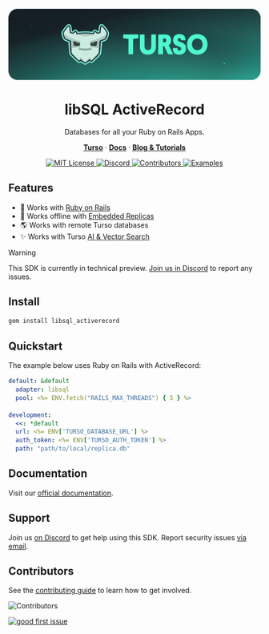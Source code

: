 <p align="center">
  <a href="https://tur.so/turso-activerecord">
    <picture>
      <img src="/.github/cover.png" alt="libSQL Ruby" />
    </picture>
  </a>
  <h1 align="center">libSQL ActiveRecord</h1>
</p>

<p align="center">
  Databases for all your Ruby on Rails Apps.
</p>

<p align="center">
  <a href="https://tur.so/turso-activerecord"><strong>Turso</strong></a> ·
  <a href="https://docs.turso.tech"><strong>Docs</strong></a> ·
  <a href="https://turso.tech/blog"><strong>Blog &amp; Tutorials</strong></a>
</p>

<p align="center">
  <a href="LICENSE">
    <picture>
      <img src="https://img.shields.io/github/license/tursodatabase/libsql-activrecord?color=0F624B" alt="MIT License" />
    </picture>
  </a>
  <a href="https://tur.so/discord-activerecord">
    <picture>
      <img src="https://img.shields.io/discord/933071162680958986?color=0F624B" alt="Discord" />
    </picture>
  </a>
  <a href="#contributors">
    <picture>
      <img src="https://img.shields.io/github/contributors/tursodatabase/libsql-activerecord?color=0F624B" alt="Contributors" />
    </picture>
  </a>
  <a href="/examples">
    <picture>
      <img src="https://img.shields.io/badge/browse-examples-0F624B" alt="Examples" />
    </picture>
  </a>
</p>

## Features

- 🚆 Works with [Ruby on Rails](https://rubyonrails.org)
- 🔌 Works offline with [Embedded Replicas](https://docs.turso.tech/features/embedded-replicas/introduction)
- 🌎 Works with remote Turso databases
- ✨ Works with Turso [AI & Vector Search](https://docs.turso.tech/features/ai-and-embeddings)

> [!WARNING]
> This SDK is currently in technical preview. <a href="https://tur.so/discord-activerecord">Join us in Discord</a> to report any issues.

## Install

```bash
gem install libsql_activerecord
```

## Quickstart

The example below uses Ruby on Rails with ActiveRecord:

```yml
default: &default
  adapter: libsql
  pool: <%= ENV.fetch("RAILS_MAX_THREADS") { 5 } %>

development:
  <<: *default
  url: <%= ENV['TURSO_DATABASE_URL'] %>
  auth_token: <%= ENV['TURSO_AUTH_TOKEN'] %>
  path: "path/to/local/replica.db"
```

## Documentation

Visit our [official documentation](https://docs.turso.tech).

## Support

Join us [on Discord](https://tur.so/discord-activerecord) to get help using this SDK. Report security issues [via email](mailto:security@turso.tech).

## Contributors

See the [contributing guide](CONTRIBUTING.md) to learn how to get involved.

![Contributors](https://contrib.nn.ci/api?repo=tursodatabase/libsql-activerecord)

<a href="https://github.com/tursodatabase/libsql-activerecord/issues?q=is%3Aopen+is%3Aissue+label%3A%22good+first+issue%22">
  <picture>
    <img src="https://img.shields.io/github/issues-search/tursodatabase/libsql-activerecord?label=good%20first%20issue&query=label%3A%22good%20first%20issue%22%20&color=0F624B" alt="good first issue" />
  </picture>
</a>
